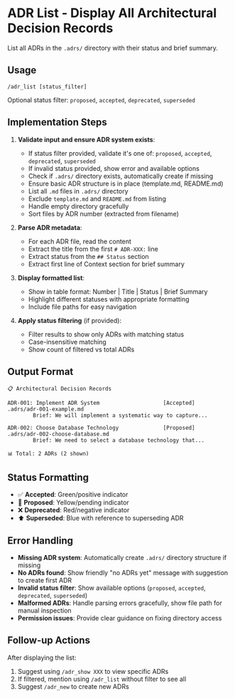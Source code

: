 # ADR List - Display All Architectural Decision Records

List all ADRs in the `.adrs/` directory with their status and brief summary.

## Usage
```
/adr_list [status_filter]
```

Optional status filter: `proposed`, `accepted`, `deprecated`, `superseded`

## Implementation Steps

1. **Validate input and ensure ADR system exists**:
   - If status filter provided, validate it's one of: `proposed`, `accepted`, `deprecated`, `superseded`
   - If invalid status provided, show error and available options
   - Check if `.adrs/` directory exists, automatically create if missing
   - Ensure basic ADR structure is in place (template.md, README.md)
   - List all `.md` files in `.adrs/` directory
   - Exclude `template.md` and `README.md` from listing
   - Handle empty directory gracefully
   - Sort files by ADR number (extracted from filename)

2. **Parse ADR metadata**:
   - For each ADR file, read the content
   - Extract the title from the first `# ADR-XXX:` line
   - Extract status from the `## Status` section
   - Extract first line of Context section for brief summary

3. **Display formatted list**:
   - Show in table format: Number | Title | Status | Brief Summary
   - Highlight different statuses with appropriate formatting
   - Include file paths for easy navigation

4. **Apply status filtering** (if provided):
   - Filter results to show only ADRs with matching status
   - Case-insensitive matching
   - Show count of filtered vs total ADRs

## Output Format

```
📋 Architectural Decision Records

ADR-001: Implement ADR System                    [Accepted]    .adrs/adr-001-example.md
        Brief: We will implement a systematic way to capture...

ADR-002: Choose Database Technology              [Proposed]    .adrs/adr-002-choose-database.md  
        Brief: We need to select a database technology that...

📊 Total: 2 ADRs (2 shown)
```

## Status Formatting
- ✅ **Accepted**: Green/positive indicator
- 🔄 **Proposed**: Yellow/pending indicator  
- ❌ **Deprecated**: Red/negative indicator
- ⬆️ **Superseded**: Blue with reference to superseding ADR

## Error Handling
- **Missing ADR system**: Automatically create `.adrs/` directory structure if missing
- **No ADRs found**: Show friendly "no ADRs yet" message with suggestion to create first ADR
- **Invalid status filter**: Show available options (`proposed`, `accepted`, `deprecated`, `superseded`)
- **Malformed ADRs**: Handle parsing errors gracefully, show file path for manual inspection
- **Permission issues**: Provide clear guidance on fixing directory access

## Follow-up Actions
After displaying the list:
1. Suggest using `/adr_show XXX` to view specific ADRs
2. If filtered, mention using `/adr_list` without filter to see all
3. Suggest `/adr_new` to create new ADRs